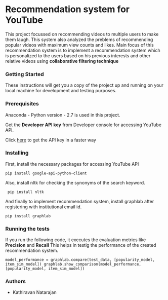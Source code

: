 # Recommendation system for YouTube

This project focussed on recommending videos to multiple users to make them laugh. This system also analyzed the preblems of recommending popular videos with maximum view counts and likes. Main focus of this recommendation system is to implement a recommendation system which is personalized to the users based on his previous interests and other relative videos using **collaborative filtering technique**


### Getting Started

These instructions will get you a copy of the project up and running on your local machine for development and testing purposes. 

### Prerequisites

Anaconda - Python version - 2.7 is used in this project. 

Get the **Developer API key** from Developer console for accessing YouTube API.

Click [here](http://help.dimsemenov.com/kb/wordpress-royalslider-tutorials/wp-how-to-get-youtube-api-key) to get the API key in a faster way 

### Installing

First, install the necessary packages for accessing YouTube API 

`pip install google-api-python-client`

Also, install nltk for checking the synonyms of the search keyword.

` pip install nltk`

And finally to implement recommendation system, install graphlab after registering with institutional email id.

`pip install graphlab`

### Running the tests

If you run the following code, it executes the evaluation metrics like **Precision** and **Recall**
This helps in testig the performance of the created recommendation system.

`model_performance = graphlab.compare(test_data, [popularity_model, item_sim_model])
graphlab.show_comparison(model_performance,[popularity_model, item_sim_model])`



### Authors

* Kathiravan Natarajan 
